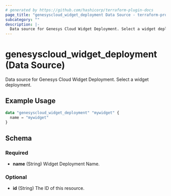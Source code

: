 ```yaml
---
# generated by https://github.com/hashicorp/terraform-plugin-docs
page_title: "genesyscloud_widget_deployment Data Source - terraform-provider-genesyscloud"
subcategory: ""
description: |-
  Data source for Genesys Cloud Widget Deployment. Select a widget deployment.
---
```


# genesyscloud_widget_deployment (Data Source)

Data source for Genesys Cloud Widget Deployment. Select a widget deployment.

## Example Usage

```terraform
data "genesyscloud_widget_deployment" "mywidget" {
  name = "mywidget"
}
```

<!-- schema generated by tfplugindocs -->
## Schema

### Required

- **name** (String) Widget Deployment Name.

### Optional

- **id** (String) The ID of this resource.


